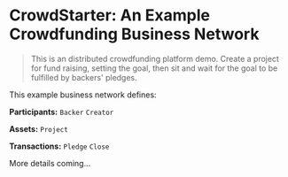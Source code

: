 # CrowdStarter: An Example Crowdfunding Business Network

> This is an distributed crowdfunding platform demo. Create a project for fund raising, setting the goal, then sit and wait for the goal to be fulfilled by backers' pledges.

This example business network defines:

**Participants:**
`Backer` `Creator`

**Assets:**
`Project`

**Transactions:**
`Pledge` `Close`

More details coming...